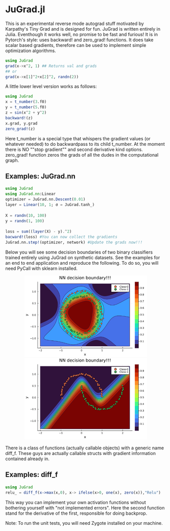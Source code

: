 # JuGrad.jl

This is an experimental reverse mode autograd stuff motivated by Karpathy's Tiny Grad and is designed for fun. JuGrad is written entirely in Julia. Eventhough it works well, no promise to be fast and furious! It is in Pytorch's style: uses backward! and zero_grad! functions.
It does take scalar based gradients, therefore can be used to implement simple optimization algorithms. 

````julia
using JuGrad
grad(x->x^2, 1) ## Returns val and grads
## or 
grad(x->x[1]^2+x[2]^2, randn(2))
````
A little lower level version works as follows:

````julia
using JuGrad
x = t_number(3.f0)
y = t_number(5.f0)
z = sin(x^2 + y^2)
backward!(z)
x.grad, y.grad
zero_grad!(z)
````

Here t_number is a special type that whispers the gradient values (or whatever needed) to do backwardpass to its child t_number. At the moment there is NO ""stop gradient"" and second derivative kind options. zero_grad! function zeros the grads of all the dudes in the computational graph.  

## Examples: JuGrad.nn
````julia
using JuGrad
using JuGrad.nn:Linear
optimizer = JuGrad.nn.Descent(0.01) 
layer = Linear(10, 1; σ = JuGrad.tanh_)

X = randn(10, 100)
y = randn(1, 100)

loss = sum((layer(X) - y).^2)
bacward!(loss) #You can now collect the gradients
JuGrad.nn.step!(optimizer, network) #Update the grads now!!!

````
Below you will see some decision boundaries of two binary  classifiers trained entirely using JuGrad on synthetic datasets. See the examples for an end to end application and reproduce the following. To do so, you will need PyCall with sklearn installed. 


<p align="center">

<img src="examples/nn/Decision_boundary_circles.png" width="384" class="left"/>

<img src="examples/nn/Decision_boundary_moons.png" width="384" class="right"/>
</p>

There is a class of functions (actually callable objects) with a generic name diff_f. These guys are actually callable structs with gradient information contained already in. 
## Examples: diff_f
````julia
using JuGrad
relu_ = diff_f(x->max(x,0), x-> ifelse(x>0, one(x), zero(x)),"Relu")
````
This way you can implement your own activation functions without bothering yourself with "not implemented errors". Here the second function stand for the derivative of the first, responsible for doing backprop. 

Note: To run the unit tests, you will need Zygote installed on your machine.
